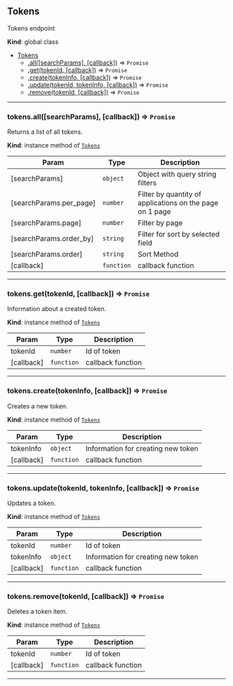<a name="Tokens"></a>

## Tokens
Tokens endpoint

**Kind**: global class  

* [Tokens](#Tokens)
    * [.all([searchParams], [callback])](#Tokens+all) ⇒ <code>Promise</code>
    * [.get(tokenId, [callback])](#Tokens+get) ⇒ <code>Promise</code>
    * [.create(tokenInfo, [callback])](#Tokens+create) ⇒ <code>Promise</code>
    * [.update(tokenId, tokenInfo, [callback])](#Tokens+update) ⇒ <code>Promise</code>
    * [.remove(tokenId, [callback])](#Tokens+remove) ⇒ <code>Promise</code>


* * *

<a name="Tokens+all"></a>

### tokens.all([searchParams], [callback]) ⇒ <code>Promise</code>
Returns a list of all tokens.

**Kind**: instance method of [<code>Tokens</code>](#Tokens)  

| Param | Type | Description |
| --- | --- | --- |
| [searchParams] | <code>object</code> | Object with query string filters |
| [searchParams.per_page] | <code>number</code> | Filter by quantity of applications on the page on 1 page |
| [searchParams.page] | <code>number</code> | Filter by page |
| [searchParams.order_by] | <code>string</code> | Filter for sort by selected field |
| [searchParams.order] | <code>string</code> | Sort Method |
| [callback] | <code>function</code> | callback function |


* * *

<a name="Tokens+get"></a>

### tokens.get(tokenId, [callback]) ⇒ <code>Promise</code>
Information about a created token.

**Kind**: instance method of [<code>Tokens</code>](#Tokens)  

| Param | Type | Description |
| --- | --- | --- |
| tokenId | <code>number</code> | Id of token |
| [callback] | <code>function</code> | callback function |


* * *

<a name="Tokens+create"></a>

### tokens.create(tokenInfo, [callback]) ⇒ <code>Promise</code>
Creates a new token.

**Kind**: instance method of [<code>Tokens</code>](#Tokens)  

| Param | Type | Description |
| --- | --- | --- |
| tokenInfo | <code>object</code> | Information for creating new token |
| [callback] | <code>function</code> | callback function |


* * *

<a name="Tokens+update"></a>

### tokens.update(tokenId, tokenInfo, [callback]) ⇒ <code>Promise</code>
Updates a token.

**Kind**: instance method of [<code>Tokens</code>](#Tokens)  

| Param | Type | Description |
| --- | --- | --- |
| tokenId | <code>number</code> | Id of token |
| tokenInfo | <code>object</code> | Information for creating new token |
| [callback] | <code>function</code> | callback function |


* * *

<a name="Tokens+remove"></a>

### tokens.remove(tokenId, [callback]) ⇒ <code>Promise</code>
Deletes a token item.

**Kind**: instance method of [<code>Tokens</code>](#Tokens)  

| Param | Type | Description |
| --- | --- | --- |
| tokenId | <code>number</code> | Id of token |
| [callback] | <code>function</code> | callback function |


* * *


